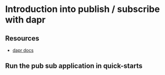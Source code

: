# Introduction into publish / subscribe with dapr

## Resources

- [dapr docs](https://docs.dapr.io/getting-started/quickstarts/pubsub-quickstart/)

## Run the pub sub application in quick-starts